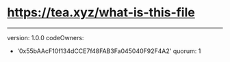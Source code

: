# https://tea.xyz/what-is-this-file
---
version: 1.0.0
codeOwners:
  - '0x55bAAcF10f134dCCE7f48FAB3Fa045040F92F4A2'
quorum: 1
